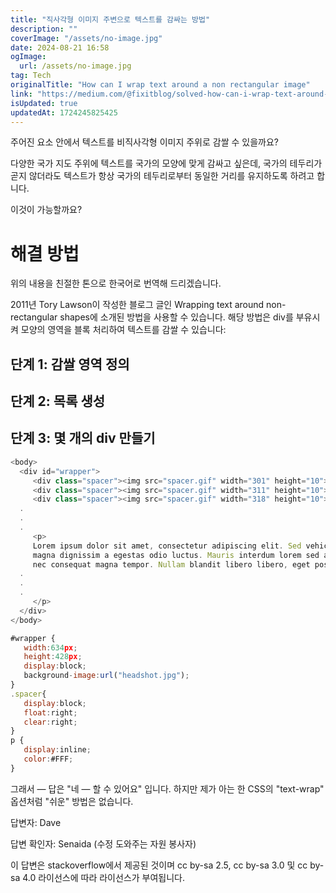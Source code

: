 ```yaml
---
title: "직사각형 이미지 주변으로 텍스트를 감싸는 방법"
description: ""
coverImage: "/assets/no-image.jpg"
date: 2024-08-21 16:58
ogImage: 
  url: /assets/no-image.jpg
tag: Tech
originalTitle: "How can I wrap text around a non rectangular image"
link: "https://medium.com/@fixitblog/solved-how-can-i-wrap-text-around-a-non-rectangular-image-d7f64254d1f5"
isUpdated: true
updatedAt: 1724245825425
---
```



주어진 요소 안에서 텍스트를 비직사각형 이미지 주위로 감쌀 수 있을까요?

다양한 국가 지도 주위에 텍스트를 국가의 모양에 맞게 감싸고 싶은데, 국가의 테두리가 곧지 않더라도 텍스트가 항상 국가의 테두리로부터 동일한 거리를 유지하도록 하려고 합니다.

이것이 가능할까요?

# 해결 방법

<div class="content-ad"></div>

위의 내용을 친절한 톤으로 한국어로 번역해 드리겠습니다.

2011년 Tory Lawson이 작성한 블로그 글인 Wrapping text around non-rectangular shapes에 소개된 방법을 사용할 수 있습니다. 해당 방법은 div를 부유시켜 모양의 영역을 블록 처리하여 텍스트를 감쌀 수 있습니다:

## 단계 1: 감쌀 영역 정의

## 단계 2: 목록 생성

## 단계 3: 몇 개의 div 만들기

<div class="content-ad"></div>

```js
<body>
  <div id="wrapper">
     <div class="spacer"><img src="spacer.gif" width="301" height="10"></img></div>
     <div class="spacer"><img src="spacer.gif" width="311" height="10"></img></div>
     <div class="spacer"><img src="spacer.gif" width="318" height="10"></img></div>
  .
  .
  .
     <p>
     Lorem ipsum dolor sit amet, consectetur adipiscing elit. Sed vehicula tellus eget 
     magna dignissim a egestas odio luctus. Mauris interdum lorem sed augue venenatis 
     nec consequat magna tempor. Nullam blandit libero libero, eget posuere dolor. Vestibulum 
  .
  .
  .
     </p>
  </div>
</body>
```

```js
#wrapper { 
   width:634px;
   height:428px;
   display:block;
   background-image:url("headshot.jpg");
}
.spacer{
   display:block;
   float:right;
   clear:right;
}
p {
   display:inline;
   color:#FFF;
}
```

그래서 — 답은 "네 — 할 수 있어요" 입니다. 하지만 제가 아는 한 CSS의 "text-wrap" 옵션처럼 "쉬운" 방법은 없습니다.

답변자: Dave


<div class="content-ad"></div>

답변 확인자: Senaida (수정 도와주는 자원 봉사자)

이 답변은 stackoverflow에서 제공된 것이며 cc by-sa 2.5, cc by-sa 3.0 및 cc by-sa 4.0 라이선스에 따라 라이선스가 부여됩니다.
